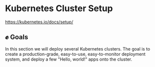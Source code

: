 # Kubernetes Cluster Setup

<https://kubernetes.io/docs/setup/>

## ✊ Goals

In this section we will deploy several Kubernetes clusters. The goal is to create a production-grade, easy-to-use, easy-to-monitor deployment system, and deploy a few "Hello, world!" apps onto the cluster.
